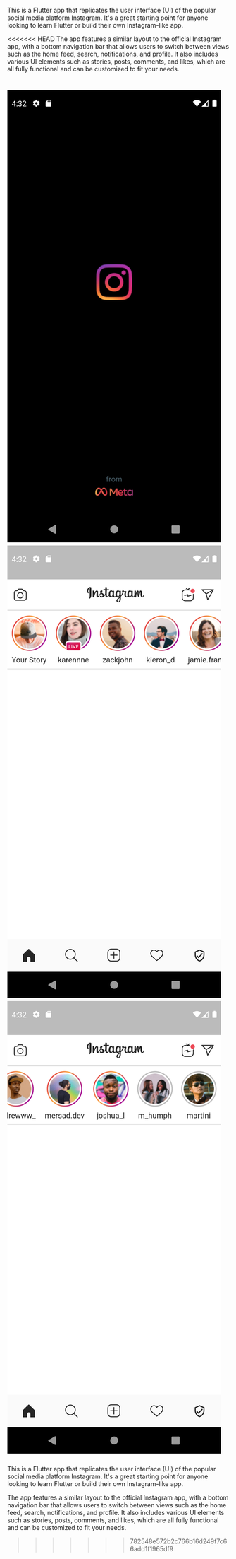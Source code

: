 This is a Flutter app that replicates the user interface (UI) of the popular social media platform Instagram. It's a great starting point for anyone looking to learn Flutter or build their own Instagram-like app.

<<<<<<< HEAD
The app features a similar layout to the official Instagram app, with a bottom navigation bar that allows users to switch between views such as the home feed, search, notifications, and profile. It also includes various UI elements such as stories, posts, comments, and likes, which are all fully functional and can be customized to fit your needs.


![Splash Screen](splash_screen.png)
![Home Screen Story List](Home_Screen_Story_List_1.png)
![Home Screen Story List](Home_Screen_Story_List_2.png)
=======
This is a Flutter app that replicates the user interface (UI) of the popular social media platform Instagram. It's a great starting point for anyone looking to learn Flutter or build their own Instagram-like app.

The app features a similar layout to the official Instagram app, with a bottom navigation bar that allows users to switch between views such as the home feed, search, notifications, and profile. It also includes various UI elements such as stories, posts, comments, and likes, which are all fully functional and can be customized to fit your needs.
>>>>>>> 782548e572b2c766b16d249f7c66add1f1965df9
